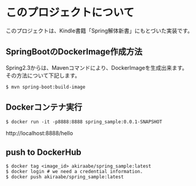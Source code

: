 # このプロジェクトについて

このプロジェクトは、Kindle書籍「Spring解体新書」にもとづいた実装です。

## SpringBootのDockerImage作成方法

Spring2.3からは、Mavenコマンドにより、DockerImageを生成出来ます。
<br/>
その方法について下記します。

```shell script
$ mvn spring-boot:build-image
```

## Dockerコンテナ実行

```shell script
$ docker run -it -p8888:8888 spring_sample:0.0.1-SNAPSHOT
```

http://localhost:8888/hello

## push to DockerHub

```shell script
$ docker tag <image_id> akiraabe/spring_sample:latest
$ docker login # we need a credential information.
$ docker push akiraabe/spring_sample:latest
```